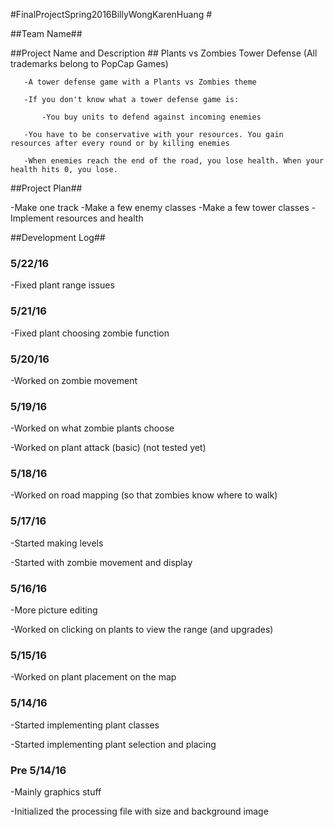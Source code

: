 #FinalProjectSpring2016BillyWongKarenHuang #

##Team Name##


##Project Name and Description ##
Plants vs Zombies Tower Defense   (All trademarks belong to PopCap Games)

       -A tower defense game with a Plants vs Zombies theme

       -If you don't know what a tower defense game is:

       	   -You buy units to defend against incoming enemies

	   -You have to be conservative with your resources. You gain resources after every round or by killing enemies

	   -When enemies reach the end of the road, you lose health. When your health hits 0, you lose.


##Project Plan##

-Make one track
-Make a few enemy classes
-Make a few tower classes
-Implement resources and health


##Development Log##


### 5/22/16 ###

-Fixed plant range issues


### 5/21/16 ###

-Fixed plant choosing zombie function


### 5/20/16 ###

-Worked on zombie movement


### 5/19/16 ###

-Worked on what zombie plants choose

-Worked on plant attack (basic) (not tested yet)

### 5/18/16 ###

-Worked on road mapping (so that zombies know where to walk)

### 5/17/16 ###

-Started making levels

-Started with zombie movement and display

### 5/16/16 ###

-More picture editing

-Worked on clicking on plants to view the range (and upgrades)

### 5/15/16 ###

-Worked on plant placement on the map

### 5/14/16 ###

-Started implementing plant classes

-Started implementing plant selection and placing


### Pre 5/14/16 ###

-Mainly graphics stuff

-Initialized the processing file with size and background image